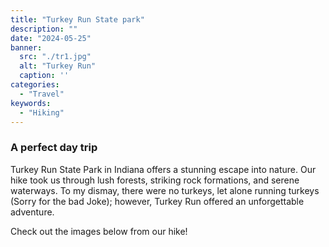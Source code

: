 ```yaml
---
title: "Turkey Run State park"
description: ""
date: "2024-05-25"
banner:
  src: "./tr1.jpg"
  alt: "Turkey Run"
  caption: ''
categories:
  - "Travel"
keywords:
  - "Hiking"
---
```


### A perfect day trip

Turkey Run State Park in Indiana offers a stunning escape into nature. Our hike took us through lush forests, striking rock formations, and serene waterways. To my dismay, there were no turkeys, let alone running turkeys (Sorry for the bad Joke); however, Turkey Run offered an unforgettable adventure.

Check out the images below from our hike!
